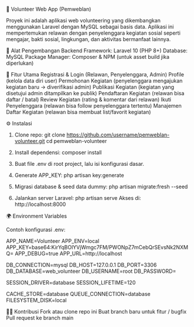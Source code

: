 🌟 Volunteer Web App (Pemweblan)

Proyek ini adalah aplikasi web volunteering yang dikembangkan menggunakan Laravel dengan MySQL sebagai basis data.
Aplikasi ini mempertemukan relawan dengan penyelenggara kegiatan sosial seperti mengajar, bakti sosial, lingkungan, dan aktivitas bermanfaat lainnya.

🔧 Alat Pengembangan
Backend Framework: Laravel 10 (PHP 8+)
Database: MySQL
Package Manager: Composer & NPM (untuk asset build jika diperlukan)

🚀 Fitur Utama
Registrasi & Login (Relawan, Penyelenggara, Admin)
Profile (kelola data diri user)
Permohonan Kegiatan (penyelenggara mengajukan kegiatan baru → diverifikasi admin)
Publikasi Kegiatan (kegiatan yang disetujui admin ditampilkan ke publik)
Pendaftaran Kegiatan (relawan bisa daftar / batal)
Review Kegiatan (rating & komentar dari relawan)
Ikuti Penyelenggara (relawan bisa follow penyelenggara tertentu)
Manajemen Daftar Kegiatan (relawan bisa membuat list/favorit kegiatan)

⚙️ Instalasi

1. Clone repo:
    git clone https://github.com/username/pemweblan-volunteer.git
    cd pemweblan-volunteer


2. Install dependensi:
    composer install


3. Buat file .env di root project, lalu isi konfigurasi dasar.

4. Generate APP_KEY:
    php artisan key:generate

5. Migrasi database & seed data dummy:
    php artisan migrate:fresh --seed

6. Jalankan server Laravel:
    php artisan serve
    Akses di: http://localhost:8000

🌍 Environment Variables

Contoh konfigurasi .env:

APP_NAME=Volunteer
APP_ENV=local
APP_KEY=base64:KirYqBOlYVjWmgc7FM/PWONpZ7mCebQrSEvsNk2NXMQ=
APP_DEBUG=true
APP_URL=http://localhost

DB_CONNECTION=mysql
DB_HOST=127.0.0.1
DB_PORT=3306
DB_DATABASE=web_volunteer
DB_USERNAME=root
DB_PASSWORD=

SESSION_DRIVER=database
SESSION_LIFETIME=120

CACHE_STORE=database
QUEUE_CONNECTION=database
FILESYSTEM_DISK=local

👨‍💻 Kontribusi
Fork atau clone repo ini
Buat branch baru untuk fitur / bugfix
Pull request ke branch main
